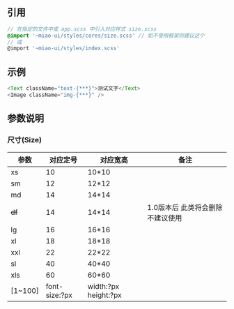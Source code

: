 ## 引用

```scss
// 在指定的文件中或 app.scss 中引入对应样式 size.scss
@import '~miao-ui/styles/cores/size.scss' // 如不使用框架则建议这个
// 或
@import '~miao-ui/styles/index.scss'
```

## 示例

```ts
<Text className="text-{***}">测试文字</Text>
<Image className="img-{***}" />
```

## 参数说明

### 尺寸(Size)

| 参数|对应定号|对应宽高|备注|
| ---|---|---|---|
|xs|10|10*10|
|sm|12|12*12|
|md|14|14*14|
|~~df~~|14|14*14|1.0版本后 此类将会删除 不建议使用|
|lg|16|16*16|
|xl|18|18*18|
|xxl|22|22*22|
|sl|40|40*40|
|xls|60|60*60|
|[1~100]|font-size:?px|width:?px height:?px|
